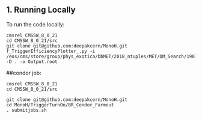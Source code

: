 ## 1. Running Locally

To run the code locally:

```
cmsrel CMSSW_8_0_21
cd CMSSW_8_0_21/src
git clone git@github.com:deepakcern/MonoH.git
f_TriggerEfficiencyPlotter_.py -i /eos/cms/store/group/phys_exotica/bbMET/2018_ntuples/MET/DM_Search/190114_175917/0000/NCUGlobalTuples_100.root -D . -o Output.root
```


##condor job:
```
cmsrel CMSSW_8_0_21
cd CMSSW_8_0_21/src

git clone git@github.com:deepakcern/MonoH.git
cd MonoH/TriggerTurnOn/BR_Condor_Farmout
. submitjobs.sh
```
